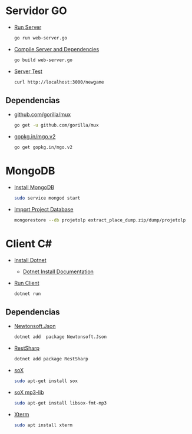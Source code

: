 # Servidor GO
* [Run Server](https://golang.org/cmd/go/)
    ```sh
    go run web-server.go
    ```
* [Compile Server and Dependencies](https://golang.org/cmd/go/)
    ```sh
    go build web-server.go
    ```
* [Server Test](#servidor-go)
    ```sh
    curl http://localhost:3000/newgame
    ```
## Dependencias
* [github.com/gorilla/mux](https://github.com/gorilla/mux)
    ```sh
    go get -u github.com/gorilla/mux
    ```
* [gopkg.in/mgo.v2](https://github.com/go-mgo/mgo)
    ```sh
    go get gopkg.in/mgo.v2
    ```
# MongoDB
* [Install MongoDB](https://docs.mongodb.com/manual/tutorial/install-mongodb-on-ubuntu)    
    ```sh
    sudo service mongod start
    ```
* [Import Project Database](https://docs.mongodb.com/manual/reference/program/mongorestore/index.html)
    ```sh
    mongorestore --db projetolp extract_place_dump.zip/dump/projetolp
    ```

# Client C#
* [Install Dotnet](https://www.microsoft.com/net/download/linux-package-manager/ubuntu16-04/sdk-current)
    * [Dotnet Install Documentation](https://www.microsoft.com/net/download/linux-package-manager/ubuntu16-04/sdk-current)

* [Run Client](https://docs.microsoft.com/pt-br/dotnet/core/tutorials/using-with-xplat-cli)
    ```sh
    dotnet run
    ```
## Dependencias
* [Newtonsoft.Json](https://www.newtonsoft.com/json)
    ```sh
    dotnet add  package Newtonsoft.Json
    ```
* [RestSharp](http://restsharp.org/)
    ```sh
    dotnet add package RestSharp
    ```
* [soX](http://manpages.ubuntu.com/manpages/bionic/man1/sox.1.html)
    ```sh
    sudo apt-get install sox
    ```
* [soX mp3-lib](https://packages.debian.org/source/sid/sox)
    ```sh
    sudo apt-get install libsox-fmt-mp3
    ```
* [Xterm](https://invisible-island.net/xterm/)
    ```sh
    sudo apt install xterm
    ```
